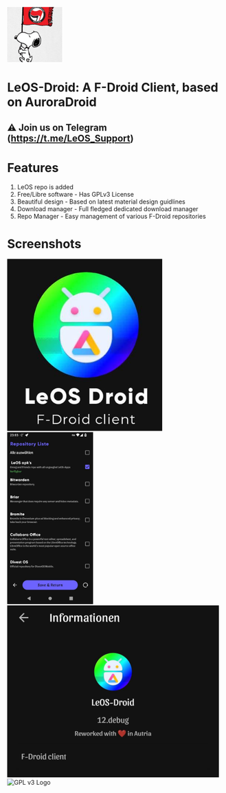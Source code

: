 <img src="LeOSAvatar.jpg" height="128" alt="Aurora Logo">

# LeOS-Droid: A F-Droid Client, based on AuroraDroid

## ⚠ Join us on Telegram (https://t.me/LeOS_Support)

# Features

1. LeOS repo is added
2. Free/Libre software - Has GPLv3 License
3. Beautiful design - Based on latest material design guidlines
4. Download manager - Full fledged dedicated download manager 
5. Repo Manager - Easy management of various F-Droid repositories


# Screenshots

<img src="screenshots/photo_2022-03-02_12-46-33.jpg" height="400"><br>
<img src="screenshots/repository.jpg" height="400"><br><img src="screenshots/photo_2022-03-02_12-46-39.jpg" height="400">
<br/><img src="https://www.gnu.org/graphics/gplv3-88x31.png" alt="GPL v3 Logo">
